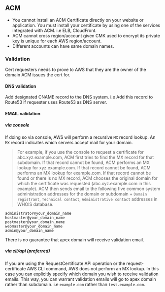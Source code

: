 ## ACM

- You cannot install an ACM Certificate directly on your website or application. You must install your certificate by using one of the services integrated with ACM. i.e ELB, CloudFront.
- ACM cannot cross region/account given CMK used to encrypt its private key is unique for each AWS region/account.
- Different accounts can have same domain names.

### Validation

Cert requesters needs to prove to AWS that they are the owner of the domain ACM issues the cert for.

#### DNS validation

Add designated CNAME record to the DNS system. i.e Add this record to Route53 if requester uses Route53 as DNS server.

#### EMAIL validation

##### via console

If doing so via console, AWS will perform a recursive `MX` record lookup. An `MX` record indicates which servers accept mail for your domain.

> For example, if you use the console to request a certificate for abc.xyz.example.com, ACM first tries to find the MX record for that subdomain. If that record cannot be found, ACM performs an MX lookup for xyz.example.com. If that record cannot be found, ACM performs an MX lookup for example.com. If that record cannot be found or there is no MX record, ACM chooses the original domain for which the certificate was requested (abc.xyz.example.com in this example). ACM then sends email to the following five common system administration addresses for the domain or subdomain + `Domain registrant`, `Technical contact`, `Administrative contact` addresses in WHOIS database.

```
administrator@your_domain_name
hostmaster@your_domain_name
postmaster@your_domain_name
webmaster@your_domain_name
admin@your_domain_name
```

There is no guarantee that apex domain will receive validation email.

##### via cli/api (preferred)

If you are using the RequestCertificate API operation or the request-certificate AWS CLI command, AWS does not perform an MX lookup. In this case you can explicitly specify which domain you wish to receive validation emails. This way, you can warrant validation emails will go to apex domain rather than subdomain. i.e `example.com` rather than `test.example.com`.



